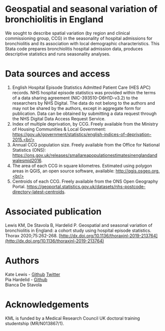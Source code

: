 # Geospatial and seasonal variation of bronchiolitis in England
We sought to describe spatial variation (by region and clinical commissioning group, CCG) in the seasonality of hospital admissions for bronchiolitis and its association with local demographic characteristics. This Stata code prepares bronchiolitis hospital admission data, produces descriptive statistics and runs seasonality analyses.
# Data sources and access
1) English Hospital Episode Statistics Admitted Patient Care (HES APC) records. NHS hospital episode statistics was provided within the terms of a data sharing agreement (NIC-393510-D6H1D-v3.2) to the researchers by NHS Digital. The data do not belong to the authors and may not be shared by the authors, except in aggregate form for publication. Data can be obtained by submitting a data request through the NHS Digital Data Access Request Service.<br/>
2) Index of multiple deprivation, by CCG. Freely available from the Ministry of Housing Communities & Local Government: https://gov.uk/government/statistics/english-indices-of-deprivation-2015.<br/>
3) Annual CCG population size. Freely available from the Office for National Statistics (ONS): https://ons.gov.uk/releases/smallareapopulationestimatesinenglandandwalesmid2016. <br/>
4) The area of each CCG in square kilometres. Estimated using polygon areas in QGIS, an open source software, available: http://qgis.osgeo.org.<br/>
5) Centroids of each CCG. Freely available from the ONS Open Geography Portal. https://geoportal.statistics.gov.uk/datasets/nhs-postcode-directory-latest-centroids. 
# Associated publication
Lewis KM, De Stavola B, Hardelid P. Geospatial and seasonal variation of bronchiolitis in England: a cohort study using hospital episode statistics. Thorax 2020;75:262-268. [http://dx.doi.org/10.1136/thoraxjnl-2019-213764](http://dx.doi.org/10.1136/thoraxjnl-2019-213764)
# Authors
Kate Lewis - [Github](https://github.com/LewisKate123) [Twitter](https://twitter.com/KateMarieLewis1)<br/>
Pia Hardelid - [Github](https://github.com/kanelbulle778)<br/>
Bianca De Stavola<br/>
# Acknowledgements 
KML is funded by a Medical Research Council UK doctoral training studentship (MR/N013867/1). 
